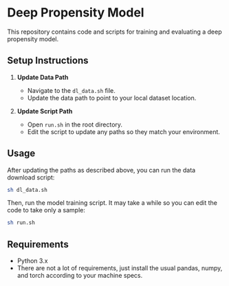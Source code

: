 # Deep Propensity Model

This repository contains code and scripts for training and evaluating a deep propensity model.

## Setup Instructions

1. **Update Data Path**
    - Navigate to the `dl_data.sh` file.
    - Update the data path to point to your local dataset location.

2. **Update Script Path**
    - Open `run.sh` in the root directory.
    - Edit the script to update any paths so they match your environment.

## Usage

After updating the paths as described above, you can run the data download script:

```bash
sh dl_data.sh
```

Then, run the model training script. It may take a while so you can edit the code to take only a sample:

```bash
sh run.sh
```

## Requirements

- Python 3.x
- There are not a lot of requirements, just install the usual pandas, numpy, and torch according to your machine specs.
